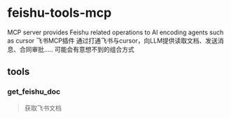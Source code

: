 # feishu-tools-mcp
MCP server provides Feishu related operations to AI encoding agents such as cursor  飞书MCP插件
通过打通飞书与cursor，向LLM提供读取文档、发送消息、合同审批.....
可能会有意想不到的组合方式


## tools 
### get_feishu_doc
> 获取飞书文档